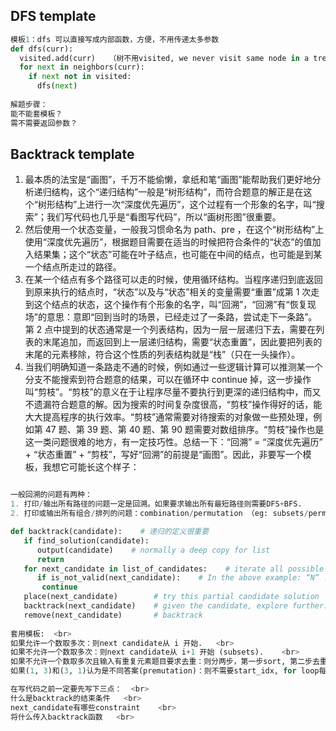 ## DFS template

```python
模板1：dfs 可以直接写成内部函数，方便，不用传递太多参数
def dfs(curr):
  visited.add(curr)   （树不用visited, we never visit same node in a tree）
  for next in neighbors(curr):
    if next not in visited:
      dfs(next)
      
解题步骤：
能不能套模板？
需不需要返回参数？
```

## Backtrack template

1. 最本质的法宝是“画图”，千万不能偷懒，拿纸和笔“画图”能帮助我们更好地分析递归结构，这个“递归结构”一般是“树形结构”，而符合题意的解正是在这个“树形结构”上进行一次“深度优先遍历”，这个过程有一个形象的名字，叫“搜索”；我们写代码也几乎是“看图写代码”，所以“画树形图”很重要。
2. 然后使用一个状态变量，一般我习惯命名为 path、pre ，在这个“树形结构”上使用“深度优先遍历”，根据题目需要在适当的时候把符合条件的“状态”的值加入结果集；这个“状态”可能在叶子结点，也可能在中间的结点，也可能是到某一个结点所走过的路径。
3. 在某一个结点有多个路径可以走的时候，使用循环结构。当程序递归到底返回到原来执行的结点时，“状态”以及与“状态”相关的变量需要“重置”成第 1 次走到这个结点的状态，这个操作有个形象的名字，叫“回溯”，“回溯”有“恢复现场”的意思：意即“回到当时的场景，已经走过了一条路，尝试走下一条路”。第 2 点中提到的状态通常是一个列表结构，因为一层一层递归下去，需要在列表的末尾追加，而返回到上一层递归结构，需要“状态重置”，因此要把列表的末尾的元素移除，符合这个性质的列表结构就是“栈”（只在一头操作）。
4. 当我们明确知道一条路走不通的时候，例如通过一些逻辑计算可以推测某一个分支不能搜索到符合题意的结果，可以在循环中 continue 掉，这一步操作叫“剪枝”。“剪枝”的意义在于让程序尽量不要执行到更深的递归结构中，而又不遗漏符合题意的解。因为搜索的时间复杂度很高，“剪枝”操作得好的话，能大大提高程序的执行效率。“剪枝”通常需要对待搜索的对象做一些预处理，例如第 47 题、第 39 题、第 40 题、第 90 题需要对数组排序。“剪枝”操作也是这一类问题很难的地方，有一定技巧性。总结一下：“回溯” = “深度优先遍历” + “状态重置” + “剪枝”，写好“回溯”的前提是“画图”。因此，非要写一个模板，我想它可能长这个样子：

```Python

一般回溯的问题有两种：
1. 打印/输出所有路径的问题一定是回溯。如果要求输出所有最短路径则需要DFS+BFS. 
2. 打印或输出所有组合/排列的问题：combination/permutation （eg: subsets/permutations 问题）

def backtrack(candidate):    # 递归的定义很重要    
   if find_solution(candidate):   
      output(candidate)    # normally a deep copy for list  
      return    
   for next_candidate in list_of_candidates:    # iterate all possible next candidates.  
      if is_not_valid(next_candidate):    # In the above example: “N” != “I”  
       continue  
   place(next_candidate)        # try this partial candidate solution        
   backtrack(next_candidate)    # given the candidate, explore further.      
   remove(next_candidate)       # backtrack      
   
套用模板:  <br>
如果允许一个数取多次：则next candidate从 i 开始.   <br>
如果不允许一个数取多次：则next candidate从 i+1 开始 (subsets).    <br>
如果不允许一个数取多次且输入有重复元素题目要求去重：则分两步，第一步sort, 第二步去重判断，且next candidate从 i+1 开始.  <br>
如果(1, 3)和(3, 1)认为是不同答案(premutation)：则不需要start_idx, for loop每次都从零开始就可以了，但是每个数只能取一次，所以需要一个visited set做标记.  <br>

在写代码之前一定要先写下三点：  <br>
什么是backtrack的结束条件   <br>
next_candidate有哪些constraint    <br>
将什么传入backtrack函数   <br>

```
